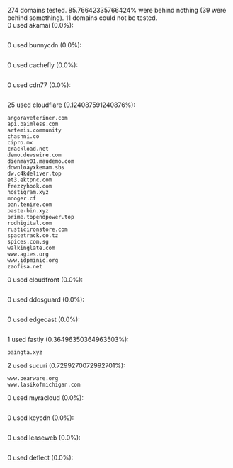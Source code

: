 274 domains tested. 85.76642335766424% were behind nothing (39 were behind something). 11 domains could not be tested.<br>
0 used akamai (0.0%):
```

```

0 used bunnycdn (0.0%):
```

```

0 used cachefly (0.0%):
```

```

0 used cdn77 (0.0%):
```

```

25 used cloudflare (9.124087591240876%):
```
angoraveteriner.com
api.baimless.com
artemis.community
chashni.co
cipro.mx
crackload.net
demo.devswire.com
dienmay01.maudemo.com
downloayxkemam.sbs
dw.c4kdeliver.top
et3.ektpnc.com
frezzyhook.com
hostigram.xyz
mnoger.cf
pan.tenire.com
paste-bin.xyz
prime.topendpower.top
rodhigital.com
rusticironstore.com
spacetrack.co.tz
spices.com.sg
walkinglate.com
www.agies.org
www.idpminic.org
zaofisa.net
```

0 used cloudfront (0.0%):
```

```

0 used ddosguard (0.0%):
```

```

0 used edgecast (0.0%):
```

```

1 used fastly (0.36496350364963503%):
```
paingta.xyz
```

2 used sucuri (0.7299270072992701%):
```
www.bearware.org
www.lasikofmichigan.com
```

0 used myracloud (0.0%):
```

```

0 used keycdn (0.0%):
```

```

0 used leaseweb (0.0%):
```

```

0 used deflect (0.0%):
```

```
